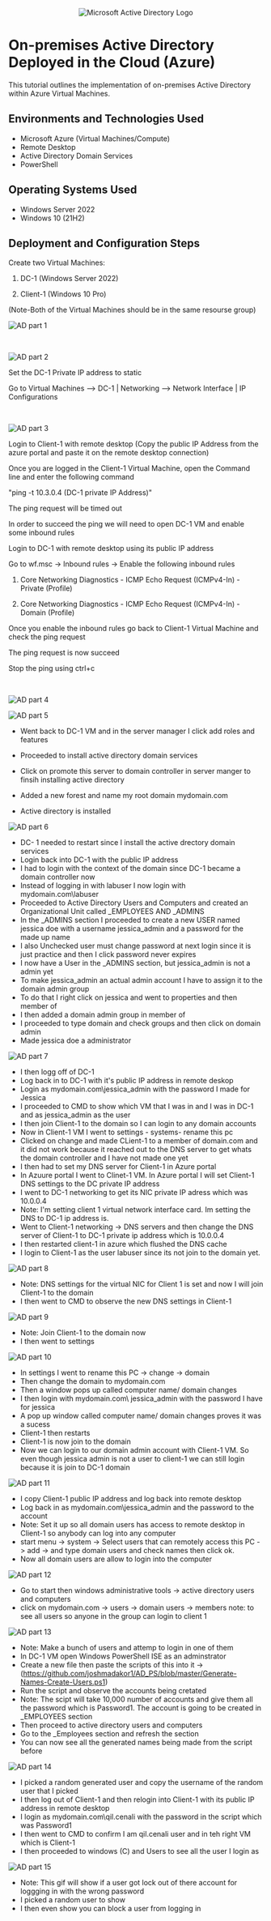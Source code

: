 <p align="center">
<img src="https://i.imgur.com/pU5A58S.png" alt="Microsoft Active Directory Logo"/>
</p>

<h1>On-premises Active Directory Deployed in the Cloud (Azure)</h1>
This tutorial outlines the implementation of on-premises Active Directory within Azure Virtual Machines.<br />


<h2>Environments and Technologies Used</h2>

- Microsoft Azure (Virtual Machines/Compute)
- Remote Desktop
- Active Directory Domain Services
- PowerShell

<h2>Operating Systems Used </h2>

- Windows Server 2022
- Windows 10 (21H2)


<h2>Deployment and Configuration Steps</h2>



Create two Virtual Machines:

1. DC-1 (Windows Server 2022)

2. Client-1 (Windows 10 Pro)

(Note-Both of the Virtual Machines should be in the same resourse group)



<p>

![AD part 1](https://i.imgur.com/BHn4nAd.gif)

</p>
<p>

</p>
<br />



<p>

![AD part 2](https://i.imgur.com/Uefi9Nf.gif)

</p>
<p>



Set the DC-1 Private IP address to static

Go to Virtual Machines --> DC-1 | Networking --> Network Interface | IP Configurations





</p>
<br />

<p>

![AD part 3](https://i.imgur.com/DK5eW9d.gif)

</p>
<p>


Login to Client-1 with remote desktop (Copy the public IP Address from the azure portal and paste it on the remote desktop connection)

Once you are logged in the Client-1 Virtual Machine, open the Command line and enter the following command

"ping -t 10.3.0.4 (DC-1 private IP Address)"

The ping request will be timed out 

In order to succeed the ping we will need to open DC-1 VM and enable some inbound rules

Login to DC-1 with remote desktop using its public IP address

Go to wf.msc -> Inbound rules -> Enable the following inbound rules

1. Core Networking Diagnostics - ICMP Echo Request (ICMPv4-In) - Private (Profile)

2. Core Networking Diagnostics - ICMP Echo Request (ICMPv4-In) - Domain (Profile)

Once you enable the inbound rules go back to Client-1 Virtual Machine and check the ping request

The ping request is now succeed
  
Stop the ping using ctrl+c





</p>
<br />

<p>

![AD part 4](https://user-images.githubusercontent.com/58159183/210911345-9b60044b-35cb-4a3b-86b2-1e0b6eb5aa7a.gif)



  
<p>

![AD part 5](https://user-images.githubusercontent.com/58159183/210912864-a5685983-48e8-411e-adee-0415a7a439ce.gif)
  
  
 - Went back to DC-1 VM and in the server manager I click add roles and features 
- Proceeded to install active directory domain services 
  
 
- Click on promote this server to domain controller in server manger to finsih installing active directory
- Added a new forest and name my root domain mydomain.com
- Active directory is installed
  
<p>
 
![AD part 6](https://user-images.githubusercontent.com/58159183/210913704-b62396b7-0311-416a-9b60-e6930dc2ec8e.gif)

- DC- 1 needed to restart since I install the active drectory domain services
- Login back into DC-1 with the public IP address
- I had to login with the context of the domain since DC-1 became a domain controller now 
- Instead of logging in with labuser I now login with mydomain.com\labuser
- Proceeded to Active Directory Users and Computers  and created an Organizational Unit called _EMPLOYEES AND _ADMINS
- In the _ADMINS section I proceeded to create a new USER named jessica doe with a username jessica_admin and a               password for the made up name
- I also Unchecked user must change password at next login since it is just practice and then I click password never         expires
- I now have a User in the _ADMINS section, but jessica_admin is not a admin yet
- To make jessica_admin an actual admin account I have to assign it to the domain admin group
- To do that I right click on jessica and went to properties and then member of
- I then added a domain admin group in member of
- I proceeded to type domain and check groups and then click on domain admin
- Made jessica doe a administrator 
  
<p>
  
  
![AD part 7](https://user-images.githubusercontent.com/58159183/210915004-dca04342-adf8-4508-85bd-0a3d7f6a7cad.gif)

- I then logg off of DC-1
- Log back in to DC-1 with it's public IP address in remote deskop
- Login as mydomain.com\jessica_admin with the password I made for Jessica
- I proceeded to CMD to show which VM that I was in and I was in DC-1 and as jessica_admin as the user
- I then join Client-1 to the domain so I can login to any domain accounts 
- Now in Client-1 VM I went to settings - systems- rename this pc
- Clicked on change and made CLient-1 to a member of domain.com and it did not work because it reached out to the DNS       server to get whats the domain controller and I have not made one yet
- I then had to set my DNS server for Client-1 in Azure portal
- In Azuure portal I went to Clinet-1 VM. In Azure portal I will set Client-1 DNS settings to the DC private IP address
- I went to DC-1 networking to get its NIC private IP adress which was 10.0.0.4
- Note: I'm setting client 1 virtual network interface card. Im setting the DNS to DC-1 ip address is.
- Went to Client-1 networking -> DNS servers and then change the DNS server of Client-1 to DC-1 private ip address which     is 10.0.0.4
- I then restarted client-1 in azure which flushed the DNS cache
- I login to Client-1 as the user labuser since its not join to the domain yet. 

<p>
  
![AD part 8](https://user-images.githubusercontent.com/58159183/210920455-8d052d80-aeeb-42db-a125-7fd411c4e95d.gif)

- Note: DNS settings for the virtual NIC for Client 1 is set and now I will join Client-1 to the domain
- I then went to CMD to observe the new DNS settings in Client-1
  
<p>
  
![AD part 9](https://user-images.githubusercontent.com/58159183/210921211-d98f98e1-fa71-4529-a739-9527ae79fba2.gif)

- Note: Join Client-1 to the domain now
- I then went to settings 

<p>
  
![AD part 10](https://user-images.githubusercontent.com/58159183/210921968-9d4f42cb-b515-4e79-a870-0a7db5e54ae3.gif)
 
- In settings I went to rename this PC -> change -> domain
- Then change the domain to mydomain.com
- Then a window pops up called computer name/ domain changes
- I then login with mydomain.com\ jessica_admin with the password I have for jessica
- A pop up window called computer name/ domain changes proves it was a sucess
- Client-1 then restarts
- Client-1 is now join to the domain
- Now we can login to our domain admin account with Client-1 VM. So even though jessica admin is not a user to client-1 we   can still login because it is join to DC-1 domain
  
<p>
  
![AD part 11](https://user-images.githubusercontent.com/58159183/210922928-4ee06514-f5ca-4fd5-9d22-d7f51394c921.gif)

- I copy Client-1 public IP address and log back into remote desktop
- Log back in as mydomain.com\jessica_admin and the password to the account
- Note: Set it up so all domain users has access to remote desktop in Client-1 so anybody can log into any computer
- start menu -> system -> Select users that can remotely access this PC -> add -> and type domain users and check names     then click ok. 
- Now all domain users are allow to login into the computer
  
<p>
  
![AD part 12](https://user-images.githubusercontent.com/58159183/210923608-7d976d5a-00a9-4407-8f60-5f2eb2c9a4a4.gif)

- Go to start then windows administrative tools -> active directory users and computers
- click on mydomain.com -> users -> domain users -> members note: to see all users so anyone in the group can login to       client 1

<p>
  
![AD part 13](https://user-images.githubusercontent.com/58159183/210924331-766f4e3f-ea0c-404d-8b0b-d61225bf2de5.gif)

- Note: Make a bunch of users and attemp to login in one of them
- In DC-1 VM open Windows PowerShell ISE as an adminstrator
- Create a new file then paste the scripts of this into it -> (https://github.com/joshmadakor1/AD_PS/blob/master/Generate-Names-Create-Users.ps1)
- Run the script and observe the accounts being cretated 
- Note: The scipt will take 10,000 number of accounts and give them all the password which is Password1. The account is     going to be created in _EMPLOYEES section
- Then proceed to active directory users and computers 
- Go to the _Employees section and refresh the section
- You can now see all the generated names being made from the script before

<p>
  
![AD part 14](https://user-images.githubusercontent.com/58159183/210925401-2cadf7a0-8cd8-4eef-9be4-cec1937089e3.gif)

- I picked a random generated user and copy the username of the random user that I picked
- I then log out of Client-1 and then relogin into Client-1 with its public IP address in remote desktop
- I login as mydomain.com\qil.cenali with the password in the script which was Password1
- I then went to CMD to confirm I am qil.cenali user and in teh right VM which is Client-1
- I then proceeded to windows (C) and Users to see all the user I login as

<p>
  
![AD part 15](https://user-images.githubusercontent.com/58159183/210926207-badadc30-8ed7-484a-80a5-9e1ea283ece0.gif)
  
- Note: This gif will show if a user got lock out of there account for loggging in with the wrong password
- I picked a random user to show
- I then even show you can block a user from logging in
